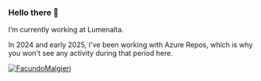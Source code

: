 ### Hello there 👋  

I’m currently working at Lumenalta.

In 2024 and early 2025, I've been working with Azure Repos, which is why you won't see any activity during that period here.

<a href="https://github.com/anuraghazra/github-readme-stats">
  <img align="center" src="https://github-readme-stats.vercel.app/api?username=FacundoMalgieri&show_icons=true&count_private=true" alt="FacundoMalgieri" />
</a>

<!--  <a href="https://github.com/anuraghazra/github-readme-stats">-->
<!--    <img align="center" src="https://github-readme-stats.vercel.app/api/wakatime?username=@FacundoMalgieri" alt="FacundoMalgieri" />-->
<!--  </a>-->
